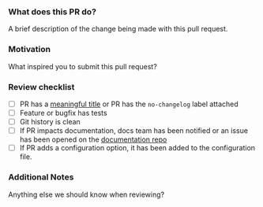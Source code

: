 ### What does this PR do?

A brief description of the change being made with this pull request.

### Motivation

What inspired you to submit this pull request?

### Review checklist

- [ ] PR has a [meaningful title](https://github.com/DataDog/integrations-core/blob/master/CONTRIBUTING.md#pull-request-title) or PR has the `no-changelog` label attached
- [ ] Feature or bugfix has tests
- [ ] Git history is clean
- [ ] If PR impacts documentation, docs team has been notified or an issue has been opened on the [documentation repo](https://github.com/DataDog/documentation/issues/new)
- [ ] If PR adds a configuration option, it has been added to the configuration file.

### Additional Notes

Anything else we should know when reviewing?
